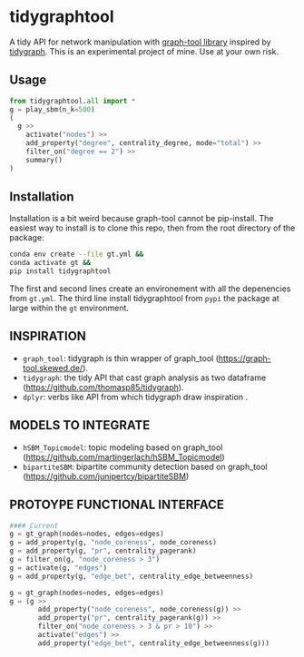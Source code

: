 
# tidygraphtool

A tidy API for network manipulation with [graph-tool library](https://graph-tool.skewed.de/) inspired by [tidygraph](https://github.com/jstonge/tidygraphtool). This is an experimental project of mine. Use at your own risk.

## Usage

```python
from tidygraphtool.all import *
g = play_sbm(n_k=500)
(
  g >>
    activate("nodes") >>
    add_property("degree", centrality_degree, mode="total") >>
    filter_on("degree == 2") >>
    summary()
)

```
## Installation

Installation is a bit weird because graph-tool cannot be pip-install. The easiest way to install is to clone this repo, then from the root directory of the package: 

```bash
conda env create --file gt.yml &&
conda activate gt &&
pip install tidygraphtool
```
The first and second lines create an environement with all the depenencies from `gt.yml`. The third line install tidygraphtool from `pypi` the package at large within the `gt` environment. 

## INSPIRATION
 - `graph_tool`: tidygraph is thin wrapper of graph_tool (https://graph-tool.skewed.de/).
 - `tidygraph`: the tidy API that cast graph analysis as two dataframe (https://github.com/thomasp85/tidygraph).
 - `dplyr`: verbs like API from which tidygraph draw inspiration .

## MODELS TO INTEGRATE
 - `hSBM_Topicmodel`: topic modeling based on graph_tool (https://github.com/martingerlach/hSBM_Topicmodel)
 - `bipartiteSBM`: bipartite community detection based on graph_tool (https://github.com/junipertcy/bipartiteSBM)


## PROTOYPE FUNCTIONAL INTERFACE

```Python
#### Current
g = gt_graph(nodes=nodes, edges=edges)
g = add_property(g, "node_coreness", node_coreness)
g = add_property(g, "pr", centrality_pagerank)
g = filter_on(g, "node_coreness > 3")
g = activate(g, "edges")
g = add_property(g, "edge_bet", centrality_edge_betweenness)
```
```Python
g = gt_graph(nodes=nodes, edges=edges)
g = (g >>
       add_property("node_coreness", node_coreness(g)) >>
       add_property("pr", centrality_pagerank(g)) >>
       filter_on("node_coreness > 3 & pr > 10") >>
       activate("edges") >>
       add_property("edge_bet", centrality_edge_betweenness(g)))
```

